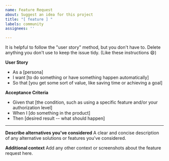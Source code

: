 ```yaml
---
name: Feature Request
about: Suggest an idea for this project
title: "[ feature ] "
labels: community
assignees: ''

---
```


It is helpful to follow the "user story" method, but you don't have to. Delete anything you don't use to keep the issue tidy. (Like these instructions :smile:)

**User Story**
- As a [persona]
- I want [to do something or have something happen automatically]
- So that [you get some sort of value, like saving time or achieving a goal]

**Acceptance Criteria**
- Given that [the condition, such as using a specific feature and/or your authorization level]
- When I [do something in the product]
- Then [desired result -- what should happen]

---
**Describe alternatives you've considered**
A clear and concise description of any alternative solutions or features you've considered.

**Additional context**
Add any other context or screenshots about the feature request here.
